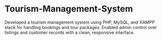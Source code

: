 # Tourism-Management-System
Developed a tourism management system using PHP, MySQL, and XAMPP stack for handling bookings and tour packages. Enabled admin control over listings and customer records with a clean, responsive interface.
